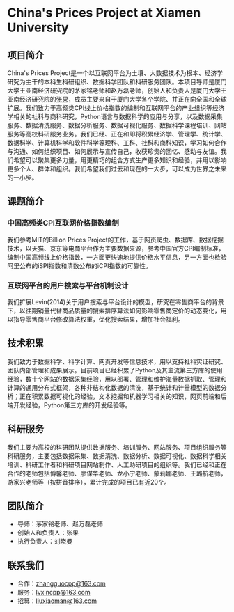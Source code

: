 # China's Prices Project at Xiamen University

## 项目简介

China's Prices Project是一个以互联网平台为土壤、大数据技术为根本、经济学研究为主干的本科生科研组织、数据科学团队和科研服务团队。本项目导师是厦门大学王亚南经济研究院的茅家铭老师和赵万磊老师，创始人和负责人是厦门大学王亚南经济研究院的[张果](zhangguo.me)，成员主要来自于厦门大学各个学院、并正在向全国和全球扩展。我们致力于高频类CPI线上价格指数的编制和互联网平台的产业组织等经济学相关的社科与商科研究，Python语言与数据科学的应用与分享，以及数据采集服务、数据清洗服务、数据分析服务、数据可视化服务、数据科学课程培训、网站服务等高校科研服务业务。我们已经、正在和即将积累经济学、管理学、统计学、数据科学、计算机科学和软件科学等理科、工科、社科和商科知识，学习如何合作与沟通、如何组织项目、如何展示与宣传自己，收获珍贵的回忆、感动与友谊。我们希望可以聚集更多力量，用更精巧的组合方式生产更多知识和经验，并用以影响更多个人、群体和组织。我们希望我们过去和现在的一大步，可以成为世界之未来的一小步。


## 课题简介

### 中国高频类CPI互联网价格指数编制

我们参考MIT的Billion Prices Project的工作，基于网页爬虫、数据库、数据挖掘技术，以天猫、京东等电商平台作为主要数据来源，参考中国官方CPI编制标准，编制中国高频线上价格指数，一方面更快速地提供价格水平信息，另一方面也检验阿里公布的iSPI指数和清数公布的iCPI指数的可靠性。


### 互联网平台的用户搜索与平台机制设计

我们扩展Levin(2014)关于用户搜索与平台设计的模型，研究在零售商平台的背景下，以往期销量代替商品质量的搜索排序算法如何影响零售商定价的动态变化，用以指导零售商平台修改算法权重，优化搜索结果，增加社会福利。


## 技术积累

我们致力于数据科学、科学计算、网页开发等信息技术，用以支持社科实证研究、团队内部管理和成果展示。目前项目已经积累了Python及其主流第三方库的使用经验，数十个网站的数据采集经验，用以部署、管理和维护海量数据抓取、管理和计算的通用分布式框架，各种非结构化数据的清洗，基于统计和计量模型的数据分析；正在积累数据可视化的经验，文本挖掘和机器学习相关的知识，网页前端和后端开发经验，Python第三方库的开发经验等。


## 科研服务

我们主要为高校的科研团队提供数据服务、培训服务、网站服务、项目组织服务等科研服务，主要包括数据采集、数据清洗、数据分析、数据可视化、数据科学相关培训、科研工作者和科研项目网站制作、人工助研项目的组织等。我们已经和正在合作的老师包括傅馨老师、廖谋华老师、龙小宁老师、蒙莉娜老师、王璐航老师，游家兴老师等（按拼音排序），累计完成的项目已有近20个。


## 团队简介

- 导师：茅家铭老师、赵万磊老师
- 创始人和负责人：张果
- 执行负责人：刘晓曼


## 联系我们
- 合作：zhangguocpp@163.com
- 服务：lvxincpp@163.com
- 招募：liuxiaoman@163.com